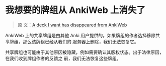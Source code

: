 # 我想要的牌组从 AnkiWeb 上消失了

> 原
> 文：[A deck I want has disappeared from AnkiWeb](https://faqs.ankiweb.net/a-deck-i-want-has-disappeared-from-ankiweb.html)

AnkiWeb 上的共享牌组是由其他 Anki 用户提供的。如果牌组的作者选择移除共享牌组，那么该牌组已经从我们的
服务器上删除，我们无法恢复它。

共享牌组也可能由于其他原因被隐藏，例如需要确认其版权状态。出于法律原因，在我们收到牌组作者的反馈之
前，我们无法恢复这些牌组。
